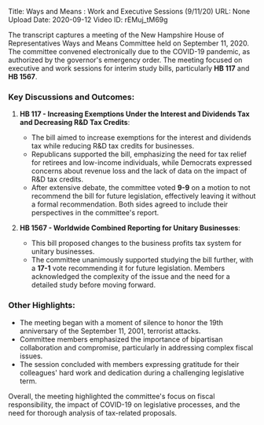 Title: Ways and Means : Work and Executive Sessions (9/11/20)
URL: None
Upload Date: 2020-09-12
Video ID: rEMuj_tM69g

The transcript captures a meeting of the New Hampshire House of Representatives Ways and Means Committee held on September 11, 2020. The committee convened electronically due to the COVID-19 pandemic, as authorized by the governor's emergency order. The meeting focused on executive and work sessions for interim study bills, particularly **HB 117** and **HB 1567**.

### Key Discussions and Outcomes:
1. **HB 117 - Increasing Exemptions Under the Interest and Dividends Tax and Decreasing R&D Tax Credits**:
   - The bill aimed to increase exemptions for the interest and dividends tax while reducing R&D tax credits for businesses.
   - Republicans supported the bill, emphasizing the need for tax relief for retirees and low-income individuals, while Democrats expressed concerns about revenue loss and the lack of data on the impact of R&D tax credits.
   - After extensive debate, the committee voted **9-9** on a motion to not recommend the bill for future legislation, effectively leaving it without a formal recommendation. Both sides agreed to include their perspectives in the committee's report.

2. **HB 1567 - Worldwide Combined Reporting for Unitary Businesses**:
   - This bill proposed changes to the business profits tax system for unitary businesses.
   - The committee unanimously supported studying the bill further, with a **17-1** vote recommending it for future legislation. Members acknowledged the complexity of the issue and the need for a detailed study before moving forward.

### Other Highlights:
- The meeting began with a moment of silence to honor the 19th anniversary of the September 11, 2001, terrorist attacks.
- Committee members emphasized the importance of bipartisan collaboration and compromise, particularly in addressing complex fiscal issues.
- The session concluded with members expressing gratitude for their colleagues' hard work and dedication during a challenging legislative term.

Overall, the meeting highlighted the committee's focus on fiscal responsibility, the impact of COVID-19 on legislative processes, and the need for thorough analysis of tax-related proposals.